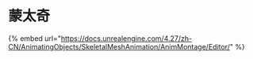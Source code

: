 # 蒙太奇

{% embed url="https://docs.unrealengine.com/4.27/zh-CN/AnimatingObjects/SkeletalMeshAnimation/AnimMontage/Editor/" %}
